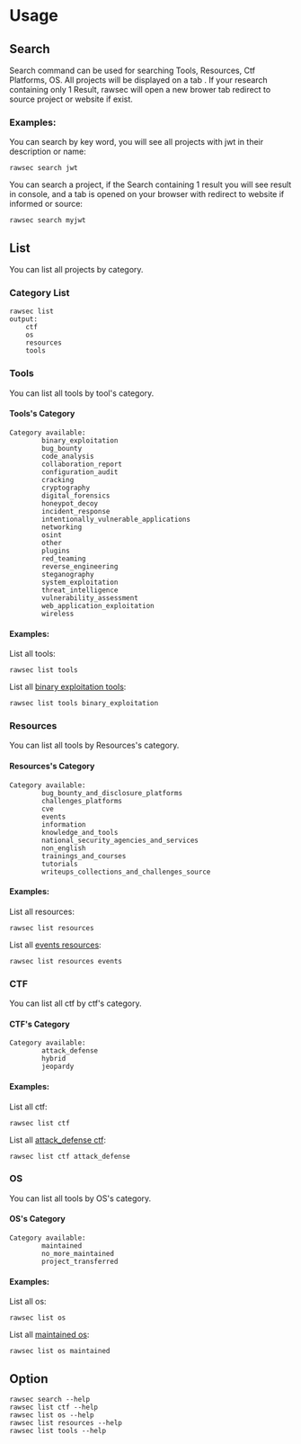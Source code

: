 # Usage
## Search
Search command can be used for searching Tools, Resources, Ctf Platforms, OS. All projects will be displayed on a tab .
If your research containing only 1 Result, rawsec will open a new brower tab redirect to source project or website if exist.
### Examples:
You can search by key word, you will see all projects with jwt in their description or name:
```
rawsec search jwt
```

You can search a project, if the Search containing 1 result you will see result in console, and a tab is opened on your browser with redirect to website if informed or source:
```
rawsec search myjwt
```
## List
You can list all projects by category.
### Category List
```
rawsec list
output: 
    ctf
    os
    resources
    tools
```
### Tools
You can list all tools by tool's category.

#### Tools's Category
```
Category available:
        binary_exploitation
        bug_bounty
        code_analysis
        collaboration_report
        configuration_audit
        cracking
        cryptography
        digital_forensics
        honeypot_decoy
        incident_response
        intentionally_vulnerable_applications
        networking
        osint
        other
        plugins
        red_teaming
        reverse_engineering
        steganography
        system_exploitation
        threat_intelligence
        vulnerability_assessment
        web_application_exploitation
        wireless

```
#### Examples:
List all tools:
```
rawsec list tools 
```

List all [binary exploitation tools](#toolss-category):
 ```
rawsec list tools binary_exploitation
```
### Resources
You can list all tools by Resources's category.

#### Resources's Category
```
Category available:
        bug_bounty_and_disclosure_platforms
        challenges_platforms
        cve
        events
        information
        knowledge_and_tools
        national_security_agencies_and_services
        non_english
        trainings_and_courses
        tutorials
        writeups_collections_and_challenges_source
```
#### Examples:
List all resources:
```
rawsec list resources  
```

List all [events resources](#resourcess-category):
 ```
rawsec list resources events
```
### CTF
You can list all ctf by ctf's category.

#### CTF's Category
```
Category available:
        attack_defense
        hybrid
        jeopardy
```
#### Examples:
List all ctf:
```
rawsec list ctf  
```

List all [attack_defense ctf](#ctfs-category):
 ```
rawsec list ctf attack_defense
```
### OS
You can list all tools by OS's category.

#### OS's Category
```
Category available:
        maintained
        no_more_maintained
        project_transferred
```
#### Examples:
List all os:
```
rawsec list os  
```

List all [maintained os](#oss-category):
 ```
rawsec list os maintained
```

## Option
```
rawsec search --help
rawsec list ctf --help
rawsec list os --help
rawsec list resources --help
rawsec list tools --help
```
